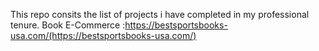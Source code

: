 This repo consits the list of projects i have completed in my professional tenure.
Book E-Commerce :https://bestsportsbooks-usa.com/(https://bestsportsbooks-usa.com/)
